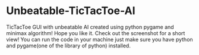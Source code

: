 # Unbeatable-TicTacToe-AI
TicTacToe GUI with unbeatable AI created using python pygame and minimax algorithm! Hope you like it.
Check out the screenshot for a short view! 
You can run the code in your machine just make sure you have python and pygame(one of the library of python) installed.
